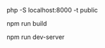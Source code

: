 <!-- Commande pour ouvrir serveur php -->
php -S localhost:8000 -t public
<!-- pour build le scss -->
npm run build
<!-- Voir les modifier automatiquement -->
npm run dev-server


